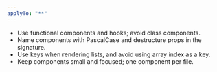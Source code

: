 ```yaml
---
applyTo: "**"
---
```


- Use functional components and hooks; avoid class components.
- Name components with PascalCase and destructure props in the signature.
- Use keys when rendering lists, and avoid using array index as a key.
- Keep components small and focused; one component per file.
